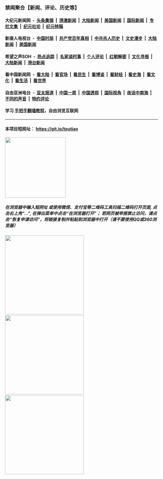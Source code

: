 ### 禁闻聚合【新闻、评论、历史等】

#### 大纪元新闻网 &nbsp;-&nbsp; [头条集锦](indexes/E头条集锦.md?t=02162102) &nbsp;|&nbsp; [港澳新闻](indexes/E港澳新闻.md?t=02162102)  &nbsp;|&nbsp; [大陆新闻](indexes/E大陆新闻.md?t=02162102) &nbsp;|&nbsp; [美国新闻](indexes/E美国新闻.md?t=02162102) &nbsp;|&nbsp; [国际新闻](indexes/E国际新闻.md?t=02162102) &nbsp;|&nbsp; [专栏文集](indexes/E专栏文集.md?t=02162102) &nbsp;|&nbsp; [纪元社论](indexes/E纪元社论.md?t=02162102) &nbsp;|&nbsp; [纪元特稿](indexes/E纪元特稿.md?t=02162102) 

#### 新唐人电视台 &nbsp;-&nbsp; [中国时局](indexes/N中国时局.md?t=02162102) &nbsp;|&nbsp; [共产党百年真相](indexes/N共产党百年真相.md?t=02162102) &nbsp;|&nbsp; [中共杀人历史](indexes/N中共杀人历史.md?t=02162102) &nbsp;|&nbsp; [文史漫步](indexes/N文史漫步.md?t=02162102) &nbsp;|&nbsp; [大陆新闻](indexes/N大陆新闻.md?t=02162102) &nbsp;|&nbsp; [美国新闻](indexes/N美国新闻.md?t=02162102)

#### 希望之声SOH &nbsp;-&nbsp; [热点追踪](indexes/H热点追踪.md?t=02162102) &nbsp;|&nbsp; [名家谈时事](indexes/H名家谈时事.md?t=02162102) &nbsp;|&nbsp; [个人评论](indexes/H个人评论.md?t=02162102)  &nbsp;|&nbsp; [红朝解密](indexes/H红朝解密.md?t=02162102) &nbsp;|&nbsp; [文化寻根](indexes/H文化寻根.md?t=02162102) &nbsp;|&nbsp; [大陆新闻](indexes/H大陆新闻.md?t=02162102) &nbsp;|&nbsp; [港台新闻](indexes/H港台新闻.md?t=02162102)

#### 看中国新闻网 &nbsp;-&nbsp; [看大陆](indexes/S看大陆.md?t=02162102) &nbsp;|&nbsp; [看官场](indexes/S看官场.md?t=02162102) &nbsp;|&nbsp; [看民生](indexes/S看民生.md?t=02162102)  &nbsp;|&nbsp; [看博谈](indexes/S看博谈.md?t=02162102) &nbsp;|&nbsp; [看财经](indexes/S看财经.md?t=02162102) &nbsp;|&nbsp; [看史海](indexes/S看史海.md?t=02162102) &nbsp;|&nbsp; [看文化](indexes/S看文化.md?t=02162102) &nbsp;|&nbsp; [看生活](indexes/S看生活.md?t=02162102) &nbsp;|&nbsp; [看世界](indexes/S看世界.md?t=02162102)

#### 自由亚洲电台 &nbsp;-&nbsp; [亚太报道](indexes/R亚太报道.md?t=02162102) &nbsp;|&nbsp; [中国一周](indexes/R中国一周.md?t=02162102) &nbsp;|&nbsp; [中国透视](indexes/R中国透视.md?t=02162102)  &nbsp;|&nbsp; [国际视角](indexes/R国际视角.md?t=02162102) &nbsp;|&nbsp; [夜话中南海](indexes/R夜话中南海.md?t=02162102) &nbsp;|&nbsp; [不同的声音](indexes/R不同的声音.md?t=02162102) &nbsp;|&nbsp; [特约评论](indexes/R特约评论.md?t=02162102)

#### 学习 [手把手翻墙教程](https://github.com/gfw-breaker/guides/wiki)，自由浏览互联网

----

#### 本项目短网址： https://git.io/toutiao
<img src="https://raw.githubusercontent.com/gfw-breaker/banned-news/master/scripts/img/qr.png" width="200px"/>  

##### 在浏览器中输入短网址 或使用微信、支付宝等二维码工具扫描二维码打开页面, 点击右上角"...", 在弹出菜单中点击“在浏览器打开”； 若网页被举报禁止访问，请点击“恢复申请访问”，将链接复制并粘贴到浏览器中打开（请不要使用QQ或360浏览器）

<img src="https://raw.githubusercontent.com/gfw-breaker/banned-news/master/scripts/img/1.png" width="260px"/> &nbsp; <img src="https://raw.githubusercontent.com/gfw-breaker/banned-news/master/scripts/img/2.png" width="260px"/> &nbsp; <img src="https://raw.githubusercontent.com/gfw-breaker/banned-news/master/scripts/img/3.png" width="260px"/>
